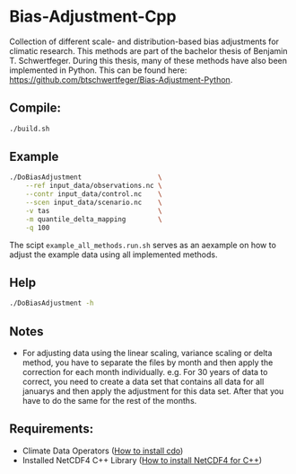 # Bias-Adjustment-Cpp
Collection of different scale- and distribution-based bias adjustments for climatic research. This methods are part of the bachelor thesis of Benjamin T. Schwertfeger. During this thesis, many of these methods have also been implemented in Python. This can be found here: https://github.com/btschwertfeger/Bias-Adjustment-Python.

## Compile:
```bash
./build.sh
```
## Example
```bash
./DoBiasAdjustment                   \
    --ref input_data/observations.nc \
    --contr input_data/control.nc    \
    --scen input_data/scenario.nc    \
    -v tas                           \
    -m quantile_delta_mapping        \
    -q 100
```
The scipt `example_all_methods.run.sh` serves as an aexample on how to adjust the example data using all implemented methods. 

## Help
```bash
./DoBiasAdjustment -h
```

## Notes
- For adjusting data using the linear scaling, variance scaling or delta method, you have to separate the files by month and then apply the correction for each month individually. e.g. For 30 years of data to correct, you need to create a data set that contains all data for all januarys and then apply the adjustment for this data set. After that you have to do the same for the rest of the months.


## Requirements:
- Climate Data Operators ([How to install cdo](https://www.isimip.org/protocol/preparing-simulation-files/cdo-help/))
- Installed NetCDF4 C++ Library ([How to install NetCDF4 for C++](https://docs.geoserver.org/stable/en/user/extensions/netcdf-out/nc4.html))